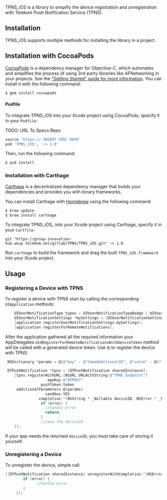 TPNS_iOS is a library to simplify the device registration and unregistration with Telekom Push Notification Service (TPNS).

## Installation

TPNS_iOS supports multiple methods for installing the library in a project.

## Installation with CocoaPods

[CocoaPods](http://cocoapods.org) is a dependency manager for Objective-C, which automates and simplifies the process of using 3rd-party libraries like AFNetworking in your projects. See the ["Getting Started" guide for more information](https://github.com/AFNetworking/AFNetworking/wiki/Getting-Started-with-AFNetworking). You can install it with the following command:

```bash
$ gem install cocoapods
```
#### Podfile

To integrate TPNS_iOS into your Xcode project using CocoaPods, specify it in your `Podfile`:

TODO: URL To Specs Repo

```ruby
source 'https:// INSERT SPEC REPO'
pod 'TPNS_iOS', '~> 1.0'
```

Then, run the following command:

```bash
$ pod install
```

### Installation with Carthage

[Carthage](https://github.com/Carthage/Carthage) is a decentralized dependency manager that builds your dependencies and provides you with binary frameworks.

You can install Carthage with [Homebrew](http://brew.sh/) using the following command:

```bash
$ brew update
$ brew install carthage
```

To integrate TPNS_iOS_ into your Xcode project using Carthage, specify it in your `Cartfile`:

```ogdl
git "https://group-innovation-hub.wesp.telekom.net/gitlab/TPNS/TPNS_iOS.git" ~> 1.0
```

Run `carthage` to build the framework and drag the built `TPNS_iOS.framework` into your Xcode project.

## Usage

### Registering a Device with TPNS

To register a device with TPNS start by calling the corresponding `UIApplication` methods:

```objective-c
    UIUserNotificationType types = UIUserNotificationTypeBadge | UIUserNotificationTypeSound | UIUserNotificationTypeAlert;
    UIUserNotificationSettings *mySettings = [UIUserNotificationSettings settingsForTypes:types categories:nil];
    [application registerUserNotificationSettings:mySettings];
    [application registerForRemoteNotifications];
```

After the application gathered all the required information your AppDelegates `didRegisterForRemoteNotificationsWithDeviceToken` method will be called with a generated device token. Use is to register the device with TPNS:

```objective-c
 NSDictionary *params = @{@"key" : @"SomeAdditionalID", @"value" : @4711};

 DTPushNotification *tpns = [DTPushNotification sharedInstance];
    [tpns registerWithURL:[NSURL URLWithString:@"TPNS Endpoint"]
                   appKey:@"APPKEY"
                pushToken:token
     additionalParameters:@[params]
                  sandbox:YES
               completion:^(NSString * _Nullable deviceID, NSError * _Nullable error) {
                if (error) {
                  //handle error
                  return;
                }
                //save the deviceID
    }];
```

If your app needs the returned ``deviceID``, you must take care of storing it yourself.

### Unregistering a Device

To unregister the device, simple call:

```objective-c
[[DTPushNotification sharedInstance] unregisterWithCompletion:^(NSError * _Nullable error) {
        if (error) {
              //handle error
        }
     }];
```
